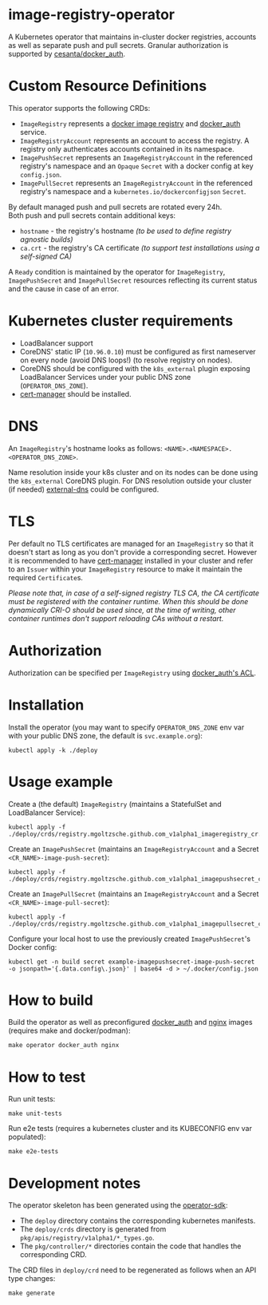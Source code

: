 image-registry-operator
===

A Kubernetes operator that maintains in-cluster docker registries, accounts
as well as separate push and pull secrets.
Granular authorization is supported by [cesanta/docker_auth](https://github.com/cesanta/docker_auth).  


# Custom Resource Definitions

This operator supports the following CRDs:
* `ImageRegistry` represents a [docker image registry](https://docs.docker.com/registry/) and [docker_auth](https://github.com/cesanta/docker_auth) service.
* `ImageRegistryAccount` represents an account to access the registry. A registry only authenticates accounts contained in its namespace.
* `ImagePushSecret` represents an `ImageRegistryAccount` in the referenced registry's namespace and an `Opaque` `Secret` with a docker config at key `config.json`.
* `ImagePullSecret` represents an `ImageRegistryAccount` in the referenced registry's namespace and a `kubernetes.io/dockerconfigjson` `Secret`.

By default managed push and pull secrets are rotated every 24h.  
Both push and pull secrets contain additional keys:
* `hostname` - the registry's hostname _(to be used to define registry agnostic builds)_
* `ca.crt` - the registry's CA certificate _(to support test installations using a self-signed CA)_

A `Ready` condition is maintained by the operator for `ImageRegistry`, `ImagePushSecret` and `ImagePullSecret` resources
reflecting its current status and the cause in case of an error.


# Kubernetes cluster requirements

* LoadBalancer support
* CoreDNS' static IP (`10.96.0.10`) must be configured as first nameserver on every node (avoid DNS loops!) (to resolve registry on nodes).
* CoreDNS should be configured with the `k8s_external` plugin exposing LoadBalancer Services under your public DNS zone (`OPERATOR_DNS_ZONE`).
* [cert-manager](https://cert-manager.io/) should be installed.


# DNS

An `ImageRegistry`'s hostname looks as follows: `<NAME>.<NAMESPACE>.<OPERATOR_DNS_ZONE>`.  

Name resolution inside your k8s cluster and on its nodes can be done using the `k8s_external` CoreDNS plugin.
For DNS resolution outside your cluster (if needed) [external-dns](https://github.com/kubernetes-sigs/external-dns)
could be configured.


# TLS

Per default no TLS certificates are managed for an `ImageRegistry` so that
it doesn't start as long as you don't provide a corresponding secret.
However it is recommended to have [cert-manager](https://cert-manager.io/) installed
in your cluster and refer to an `Issuer` within your `ImageRegistry` resource
to make it maintain the required `Certificate`s.  

_Please note that, in case of a self-signed registry TLS CA, the CA certificate must be registered with the container runtime._
_When this should be done dynamically CRI-O should be used since, at the time of writing, other container runtimes
don't support reloading CAs without a restart._


# Authorization

Authorization can be specified per `ImageRegistry` using [docker_auth's ACL](https://github.com/cesanta/docker_auth/blob/master/docs/Labels.md).


# Installation

Install the operator (you may want to specify `OPERATOR_DNS_ZONE` env var with your public DNS zone, the default is `svc.example.org`):
```
kubectl apply -k ./deploy
```


# Usage example

Create a (the default) `ImageRegistry` (maintains a StatefulSet and LoadBalancer Service):
```
kubectl apply -f ./deploy/crds/registry.mgoltzsche.github.com_v1alpha1_imageregistry_cr.yaml
```

Create an `ImagePushSecret` (maintains an `ImageRegistryAccount` and a Secret `<CR_NAME>-image-push-secret`):
```
kubectl apply -f ./deploy/crds/registry.mgoltzsche.github.com_v1alpha1_imagepushsecret_cr.yaml
```

Create an `ImagePullSecret` (maintains an `ImageRegistryAccount` and a Secret `<CR_NAME>-image-pull-secret`):
```
kubectl apply -f ./deploy/crds/registry.mgoltzsche.github.com_v1alpha1_imagepullsecret_cr.yaml
```

Configure your local host to use the previously created `ImagePushSecret`'s Docker config:
```
kubectl get -n build secret example-imagepushsecret-image-push-secret -o jsonpath='{.data.config\.json}' | base64 -d > ~/.docker/config.json
```


# How to build
Build the operator as well as preconfigured [docker_auth](https://github.com/cesanta/docker_auth) and [nginx](https://www.nginx.com/) images (requires make and docker/podman):
```
make operator docker_auth nginx
```


# How to test
Run unit tests:
```
make unit-tests
```
Run e2e tests (requires a kubernetes cluster and its KUBECONFIG env var populated):
```
make e2e-tests
```


# Development notes

The operator skeleton has been generated using the [operator-sdk](https://github.com/operator-framework):
* The `deploy` directory contains the corresponding kubernetes manifests.
* The `deploy/crds` directory is generated from `pkg/apis/registry/v1alpha1/*_types.go`.
* The `pkg/controller/*` directories contain the code that handles the corresponding CRD.

The CRD files in `deploy/crd` need to be regenerated as follows when an API type changes:
```
make generate
```